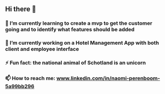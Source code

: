 ## Hi there 👋


### 🌱 I’m currently learning to create a mvp to get the customer going and to identify what features should be added
### 🔭 I’m currently working on a Hotel Management App with both client and employee interface

### ⚡ Fun fact: the national animal of Schotland is an unicorn

### 📫 How to reach me: www.linkedin.com/in/naomi-perenboom-5a99bb296


<!--
**yoomster/yoomster** is a ✨ _special_ ✨ repository because its `README.md` (this file) appears on your GitHub profile.

Here are some ideas to get you started:

- 🔭 I’m currently working on ...
- 🌱 I’m currently learning ...
- 👯 I’m looking to collaborate on ...
- 🤔 I’m looking for help with ...
- 💬 Ask me about ...
- 📫 How to reach me: ...
- 😄 Pronouns: ...
- ⚡ Fun fact: ...
-->
